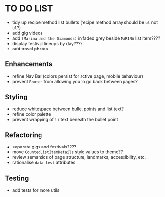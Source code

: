 # TO DO LIST

- tidy up recipe method list bullets (recipe method array should be `ol` not `ul`?)
- add gig videos
- add `(Marina and the Diamonds)` in faded grey beside `MARINA` list item????
- display festival lineups by day????
- add travel photos

## Enhancements

- refine Nav Bar (colors persist for active page, mobile behaviour)
- prevent `Router` from allowing you to go back between pages?

## Styling

- reduce whitespace between bullet points and list text?
- refine color palette
- prevent wrapping of `li` text beneath the bullet point

## Refactoring

- separate gigs and festivals????
- move `CountedListItemDetails` style values to theme??
- review semantics of page structure, landmarks, accessibility, etc.
- rationalise `data-test` attributes

## Testing

- add tests for more utils
